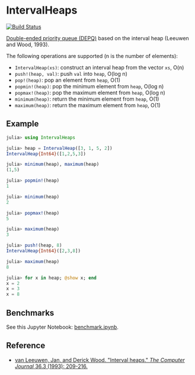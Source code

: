 # IntervalHeaps

[![Build Status](https://travis-ci.org/bicycle1885/IntervalHeaps.jl.svg?branch=master)](https://travis-ci.org/bicycle1885/IntervalHeaps.jl)

[Double-ended priority queue (DEPQ)](https://en.wikipedia.org/wiki/Double-ended_priority_queue) based on the interval heap (Leeuwen and Wood, 1993).

The following operations are supported (n is the number of elements):

* `IntervalHeap(xs)`: construct an interval heap from the vector `xs`, O(n)
* `push!(heap, val)`: push `val` into `heap`, O(log n)
* `pop!(heap)`: pop an element from `heap`, O(1)
* `popmin!(heap)`: pop the minimum element from `heap`, O(log n)
* `popmax!(heap)`: pop the maximum element from `heap`, O(log n)
* `minimum(heap)`: return the minimum element from `heap`, O(1)
* `maximum(heap)`: return the maximum element from `heap`, O(1)


Example
-------

```julia
julia> using IntervalHeaps

julia> heap = IntervalHeap([3, 1, 5, 2])
IntervalHeap{Int64}([1,2,5,3])

julia> minimum(heap), maximum(heap)
(1,5)

julia> popmin!(heap)
1

julia> minimum(heap)
2

julia> popmax!(heap)
5

julia> maximum(heap)
3

julia> push!(heap, 8)
IntervalHeap{Int64}([2,3,8])

julia> maximum(heap)
8

julia> for x in heap; @show x; end
x = 2
x = 3
x = 8

```


Benchmarks
----------

See this Jupyter Notebook: [benchmark.ipynb](benchmark.ipynb).

Reference
---------

* [van Leeuwen, Jan, and Derick Wood. "Interval heaps." *The Computer Journal* 36.3 (1993): 209-216.](http://comjnl.oxfordjournals.org/content/36/3/209.short)
